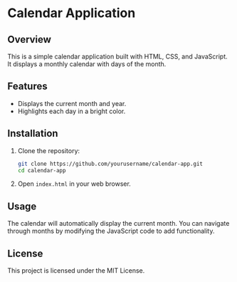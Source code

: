 # Calendar Application

## Overview
This is a simple calendar application built with HTML, CSS, and JavaScript. It displays a monthly calendar with days of the month.

## Features
- Displays the current month and year.
- Highlights each day in a bright color.

## Installation
1. Clone the repository:
   ```bash
   git clone https://github.com/yourusername/calendar-app.git
   cd calendar-app
   ```
2. Open `index.html` in your web browser.

## Usage
The calendar will automatically display the current month. You can navigate through months by modifying the JavaScript code to add functionality.

## License
This project is licensed under the MIT License.
